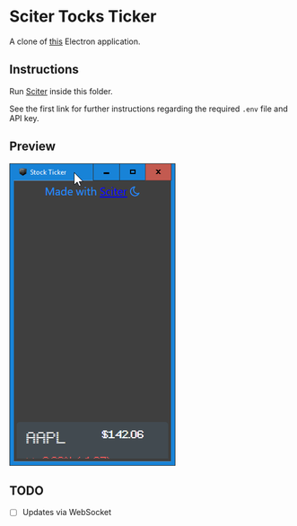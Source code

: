 # Sciter Tocks Ticker

A clone of [this](https://github.com/eoaranda/stocks-ticker) Electron application.  

## Instructions

Run [Sciter](https://github.com/c-smile/sciter-sdk/blob/master/bin.win/x32/scapp.exe) inside this folder.

See the first link for further instructions regarding the required `.env` file and API key.

## Preview

![preview gif](preview.gif)

## TODO 
- [ ] Updates via WebSocket